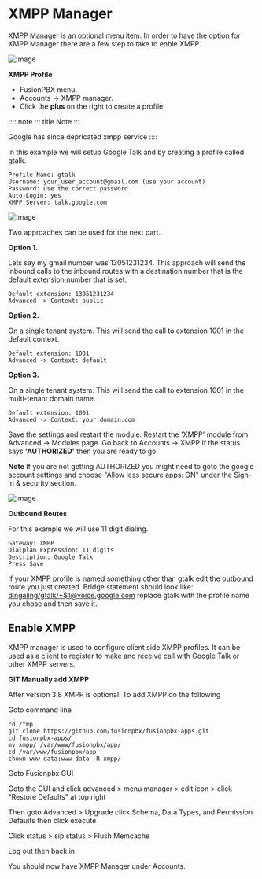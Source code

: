 # XMPP Manager

XMPP Manager is an optional menu item. In order to have the option for
XMPP Manager there are a few step to take to enble XMPP.

![image](../_static/images/fusionpbx_xmpp1.jpg)

**XMPP Profile**

-   FusionPBX menu.
-   Accounts -\> XMPP manager.
-   Click the **plus** on the right to create a profile.

:::: note
::: title
Note
:::

Google has since depricated xmpp service
::::

In this example we will setup Google Talk and by creating a profile
called gtalk.

    Profile Name: gtalk
    Username: your_user_account@gmail.com (use your account)
    Password: use the correct password
    Auto-Login: yes
    XMPP Server: talk.google.com

![image](../_static/images/fusionpbx_xmpp2.jpg)

Two approaches can be used for the next part.

**Option 1.**

Lets say my gmail number was 13051231234. This approach will send the
inbound calls to the inbound routes with a destination number that is
the default extension number that is set.

    Default extension: 13051231234
    Advanced -> Context: public

**Option 2.**

On a single tenant system. This will send the call to extension 1001 in
the default context.

    Default extension: 1001
    Advanced -> Context: default

**Option 3.**

On a single tenant system. This will send the call to extension 1001 in
the multi-tenant domain name.

    Default extension: 1001
    Advanced -> Context: your.domain.com

Save the settings and restart the module. Restart the \'XMPP\' module
from Advanced -\> Modules page. Go back to Accounts -\> XMPP if the
status says **\'AUTHORIZED\'** then you are ready to go.

**Note** If you are not getting AUTHORIZED you might need to goto the
google account settings and choose \"Allow less secure apps: ON\" under
the Sign-in & security section.

![image](../_static/images/fusionpbx_xmpp5.jpg)

**Outbound Routes**

For this example we will use 11 digit dialing.

    Gateway: XMPP
    Dialplan Expression: 11 digits
    Description: Google Talk
    Press Save

If your XMPP profile is named something other than gtalk edit the
outbound route you just created. Bridge statement should look like:
<dingaling/gtalk/+$1@voice.google.com> replace gtalk with the profile
name you chose and then save it.

## Enable XMPP

XMPP manager is used to configure client side XMPP profiles. It can be
used as a client to register to make and receive call with Google Talk
or other XMPP servers.

**GIT Manually add XMPP**

After version 3.8 XMPP is optional. To add XMPP do the following

Goto command line

    cd /tmp
    git clone https://github.com/fusionpbx/fusionpbx-apps.git 
    cd fusionpbx-apps/
    mv xmpp/ /var/www/fusionpbx/app/
    cd /var/www/fusionpbx/app
    chown www-data:www-data -R xmpp/

Goto Fusionpbx GUI

Goto the GUI and click advanced \> menu manager \> edit icon \> click
\"Restore Defaults\" at top right

Then goto Advanced \> Upgrade click Schema, Data Types, and Permission
Defaults then click execute

Click status \> sip status \> Flush Memcache

Log out then back in

You should now have XMPP Manager under Accounts.
